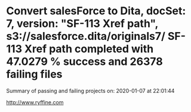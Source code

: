 # Convert salesForce to Dita, docSet: 7, version: "SF-113 Xref path", s3://salesforce.dita/originals7/ SF-113 Xref path completed with 47.0279 % success and 26378 failing files

Summary of passing and failing projects on: 2020-01-07 at 22:01:44

http://www.ryffine.com
